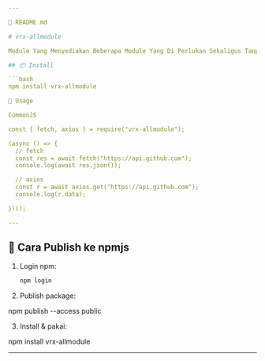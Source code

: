 ```yaml
---

📄 README.md

# vrx-allmodule

Module Yang Menyediakan Beberapa Module Yang Di Perlukan Sekaligus Tanpa Menginstal Yang Lain Nya.

## 📦 Install

```bash
npm install vrx-allmodule

🚀 Usage

CommonJS

const { fetch, axios } = require("vrx-allmodule");

(async () => {
  // fetch
  const res = await fetch("https://api.github.com");
  console.log(await res.json());

  // axios
  const r = await axios.get("https://api.github.com");
  console.log(r.data);

})();

---
```


## 🚀 Cara Publish ke npmjs

1. Login npm:
   ```bash
   npm login

2. Publish package:

npm publish --access public


3. Install & pakai:

npm install vrx-allmodule




---
